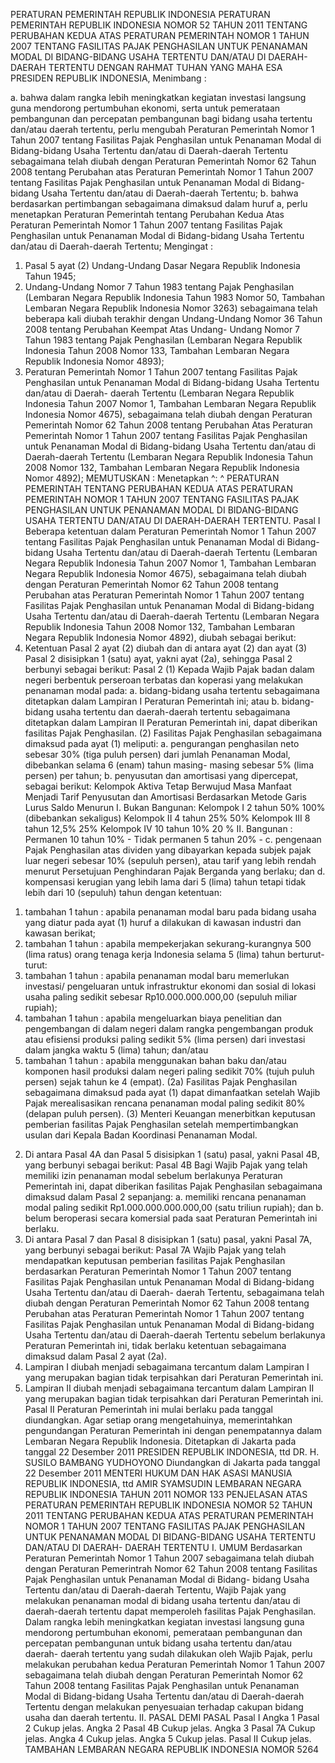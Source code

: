  PERATURAN PEMERINTAH REPUBLIK INDONESIA PERATURAN PEMERINTAH REPUBLIK INDONESIA NOMOR 52 TAHUN 2011 TENTANG PERUBAHAN KEDUA ATAS PERATURAN PEMERINTAH NOMOR 1 TAHUN 2007 TENTANG FASILITAS PAJAK PENGHASILAN UNTUK PENANAMAN MODAL DI BIDANG-BIDANG USAHA TERTENTU DAN/ATAU DI DAERAH- DAERAH TERTENTU
DENGAN RAHMAT TUHAN YANG MAHA ESA PRESIDEN REPUBLIK INDONESIA,
Menimbang :

a. bahwa dalam rangka lebih meningkatkan kegiatan investasi langsung guna mendorong pertumbuhan ekonomi, serta untuk pemerataan pembangunan dan percepatan pembangunan bagi bidang usaha tertentu dan/atau daerah tertentu, perlu mengubah Peraturan Pemerintah Nomor 1 Tahun 2007 tentang Fasilitas Pajak Penghasilan untuk Penanaman Modal di Bidang-bidang Usaha Tertentu dan/atau di Daerah-daerah Tertentu sebagaimana telah diubah dengan Peraturan Pemerintah Nomor 62 Tahun 2008 tentang Perubahan atas Peraturan Pemerintah Nomor 1 Tahun 2007 tentang Fasilitas Pajak Penghasilan untuk Penanaman Modal di Bidang-bidang Usaha Tertentu dan/atau di Daerah-daerah Tertentu;
b. bahwa berdasarkan pertimbangan sebagaimana dimaksud dalam huruf a, perlu menetapkan Peraturan Pemerintah tentang Perubahan Kedua Atas Peraturan Pemerintah Nomor 1 Tahun 2007 tentang Fasilitas Pajak Penghasilan untuk Penanaman Modal di Bidang-bidang Usaha Tertentu dan/atau di Daerah-daerah Tertentu;
Mengingat :

1. Pasal 5 ayat (2) Undang-Undang Dasar Negara Republik Indonesia Tahun 1945;
2. Undang-Undang Nomor 7 Tahun 1983 tentang Pajak Penghasilan (Lembaran Negara Republik Indonesia Tahun 1983 Nomor 50, Tambahan Lembaran Negara Republik Indonesia Nomor 3263) sebagaimana telah beberapa kali diubah terakhir dengan Undang-Undang Nomor 36 Tahun 2008 tentang Perubahan Keempat Atas Undang- Undang Nomor 7 Tahun 1983 tentang Pajak Penghasilan (Lembaran Negara Republik Indonesia Tahun 2008 Nomor 133, Tambahan Lembaran Negara Republik Indonesia Nomor 4893);
3. Peraturan Pemerintah Nomor 1 Tahun 2007 tentang Fasilitas Pajak Penghasilan untuk Penanaman Modal di Bidang-bidang Usaha Tertentu dan/atau di Daerah- daerah Tertentu (Lembaran Negara Republik Indonesia Tahun 2007 Nomor 1, Tambahan Lembaran Negara Republik Indonesia Nomor 4675), sebagaimana telah diubah dengan Peraturan Pemerintah Nomor 62 Tahun 2008 tentang Perubahan Atas Peraturan Pemerintah Nomor 1 Tahun 2007 tentang Fasilitas Pajak Penghasilan untuk Penanaman Modal di Bidang-bidang Usaha Tertentu dan/atau di Daerah-daerah Tertentu (Lembaran Negara Republik Indonesia Tahun 2008 Nomor 132, Tambahan Lembaran Negara Republik Indonesia Nomor 4892);
MEMUTUSKAN :
 Menetapkan ^: ^ PERATURAN PEMERINTAH TENTANG PERUBAHAN KEDUA ATAS PERATURAN PEMERINTAH NOMOR 1 TAHUN 2007 TENTANG FASILITAS PAJAK PENGHASILAN UNTUK PENANAMAN MODAL DI BIDANG-BIDANG USAHA TERTENTU DAN/ATAU DI DAERAH-DAERAH TERTENTU.
Pasal I
Beberapa ketentuan dalam Peraturan Pemerintah Nomor 1 Tahun 2007 tentang Fasilitas Pajak Penghasilan untuk Penanaman Modal di Bidang-bidang Usaha Tertentu dan/atau di Daerah-daerah Tertentu (Lembaran Negara Republik Indonesia Tahun 2007 Nomor 1, Tambahan Lembaran Negara Republik Indonesia Nomor 4675), sebagaimana telah diubah dengan Peraturan Pemerintah Nomor 62 Tahun 2008 tentang Perubahan atas Peraturan Pemerintah Nomor 1 Tahun 2007 tentang Fasilitas Pajak Penghasilan untuk Penanaman Modal di Bidang-bidang Usaha Tertentu dan/atau di Daerah-daerah Tertentu (Lembaran Negara Republik Indonesia Tahun 2008 Nomor 132, Tambahan Lembaran Negara Republik Indonesia Nomor 4892), diubah sebagai berikut:
1. Ketentuan Pasal 2 ayat (2) diubah dan di antara ayat (2) dan ayat (3) Pasal 2 disisipkan 1 (satu) ayat, yakni ayat (2a), sehingga Pasal 2 berbunyi sebagai berikut:
Pasal 2
(1) Kepada Wajib Pajak badan dalam negeri berbentuk perseroan terbatas dan koperasi yang melakukan penanaman modal pada:
a. bidang-bidang usaha tertentu sebagaimana ditetapkan dalam Lampiran I Peraturan Pemerintah ini; atau
b. bidang-bidang usaha tertentu dan daerah-daerah tertentu sebagaimana ditetapkan dalam Lampiran II Peraturan Pemerintah ini, dapat diberikan fasilitas Pajak Penghasilan.
(2) Fasilitas Pajak Penghasilan sebagaimana dimaksud pada ayat (1) meliputi:
a. pengurangan penghasilan neto sebesar 30% (tiga puluh persen) dari jumlah Penanaman Modal, dibebankan selama 6 (enam) tahun masing- masing sebesar 5% (lima persen) per tahun;
b. penyusutan dan amortisasi yang dipercepat, sebagai berikut: Kelompok Aktiva Tetap Berwujud Masa Manfaat Menjadi Tarif Penyusutan dan Amortisasi Berdasarkan Metode Garis Lurus Saldo Menurun I. Bukan Bangunan: Kelompok I 2 tahun 50% 100% (dibebankan sekaligus) Kelompok II 4 tahun 25% 50% Kelompok III 8 tahun 12,5% 25% Kelompok IV 10 tahun 10% 20 % II. Bangunan : Permanen 10 tahun 10% - Tidak permanen 5 tahun 20% - c. pengenaan Pajak Penghasilan atas dividen yang dibayarkan kepada subjek pajak luar negeri sebesar 10% (sepuluh persen), atau tarif yang lebih rendah menurut Persetujuan Penghindaran Pajak Berganda yang berlaku; dan
d. kompensasi kerugian yang lebih lama dari 5 (lima) tahun tetapi tidak lebih dari 10 (sepuluh) tahun dengan ketentuan:
1) tambahan 1 tahun : apabila penanaman modal baru pada bidang usaha yang diatur pada ayat (1) huruf a dilakukan di kawasan industri dan kawasan berikat;
2) tambahan 1 tahun : apabila mempekerjakan sekurang-kurangnya 500 (lima ratus) orang tenaga kerja Indonesia selama 5 (lima) tahun berturut-turut:
3) tambahan 1 tahun : apabila penanaman modal baru memerlukan investasi/ pengeluaran untuk infrastruktur ekonomi dan sosial di lokasi usaha paling sedikit sebesar Rp10.000.000.000,00 (sepuluh miliar rupiah);
4) tambahan 1 tahun : apabila mengeluarkan biaya penelitian dan pengembangan di dalam negeri dalam rangka pengembangan produk atau efisiensi produksi paling sedikit 5% (lima persen) dari investasi dalam jangka waktu 5 (lima) tahun; dan/atau
5) tambahan 1 tahun : apabila menggunakan bahan baku dan/atau komponen hasil produksi dalam negeri paling sedikit 70% (tujuh puluh persen) sejak tahun ke 4 (empat).
(2a) Fasilitas Pajak Penghasilan sebagaimana dimaksud pada ayat (1) dapat dimanfaatkan setelah Wajib Pajak merealisasikan rencana penanaman modal paling sedikit 80% (delapan puluh persen).
(3) Menteri Keuangan menerbitkan keputusan pemberian fasilitas Pajak Penghasilan setelah mempertimbangkan usulan dari Kepala Badan Koordinasi Penanaman Modal.
2. Di antara Pasal 4A dan Pasal 5 disisipkan 1 (satu) pasal, yakni Pasal 4B, yang berbunyi sebagai berikut:
Pasal 4B
Bagi Wajib Pajak yang telah memiliki izin penanaman modal sebelum berlakunya Peraturan Pemerintah ini, dapat diberikan fasilitas Pajak Penghasilan sebagaimana dimaksud dalam Pasal 2 sepanjang:
a. memiliki rencana penanaman modal paling sedikit Rp1.000.000.000.000,00 (satu triliun rupiah); dan
b. belum beroperasi secara komersial pada saat Peraturan Pemerintah ini berlaku.
3. Di antara Pasal 7 dan Pasal 8 disisipkan 1 (satu) pasal, yakni Pasal 7A, yang berbunyi sebagai berikut:
Pasal 7A
Wajib Pajak yang telah mendapatkan keputusan pemberian fasilitas Pajak Penghasilan berdasarkan Peraturan Pemerintah Nomor 1 Tahun 2007 tentang Fasilitas Pajak Penghasilan untuk Penanaman Modal di Bidang-bidang Usaha Tertentu dan/atau di Daerah- daerah Tertentu, sebagaimana telah diubah dengan Peraturan Pemerintah Nomor 62 Tahun 2008 tentang Perubahan atas Peraturan Pemerintah Nomor 1 Tahun 2007 tentang Fasilitas Pajak Penghasilan untuk Penanaman Modal di Bidang-bidang Usaha Tertentu dan/atau di Daerah-daerah Tertentu sebelum berlakunya Peraturan Pemerintah ini, tidak berlaku ketentuan sebagaimana dimaksud dalam Pasal 2 ayat (2a).
4. Lampiran I diubah menjadi sebagaimana tercantum dalam Lampiran I yang merupakan bagian tidak terpisahkan dari Peraturan Pemerintah ini.
5. Lampiran II diubah menjadi sebagaimana tercantum dalam Lampiran II yang merupakan bagian tidak terpisahkan dari Peraturan Pemerintah ini.
Pasal II
Peraturan Pemerintah ini mulai berlaku pada tanggal diundangkan.
Agar setiap orang mengetahuinya, memerintahkan pengundangan Peraturan Pemerintah ini dengan penempatannya dalam Lembaran Negara Republik Indonesia. Ditetapkan di Jakarta pada tanggal 22 Desember 2011 PRESIDEN REPUBLIK INDONESIA, ttd DR. H. SUSILO BAMBANG YUDHOYONO Diundangkan di Jakarta pada tanggal 22 Desember 2011 MENTERI HUKUM DAN HAK ASASI MANUSIA REPUBLIK INDONESIA, ttd AMIR SYAMSUDIN LEMBARAN NEGARA REPUBLIK INDONESIA TAHUN 2011 NOMOR 133 PENJELASAN ATAS PERATURAN PEMERINTAH REPUBLIK INDONESIA NOMOR 52 TAHUN 2011 TENTANG PERUBAHAN KEDUA ATAS PERATURAN PEMERINTAH NOMOR 1 TAHUN 2007 TENTANG FASILITAS PAJAK PENGHASILAN UNTUK PENANAMAN MODAL DI BIDANG-BIDANG USAHA TERTENTU DAN/ATAU DI DAERAH- DAERAH TERTENTU I. UMUM Berdasarkan Peraturan Pemerintah Nomor 1 Tahun 2007 sebagaimana telah diubah dengan Peraturan Pemerintrah Nomor 62 Tahun 2008 tentang Fasilitas Pajak Penghasilan untuk Penanaman Modal di Bidang- bidang Usaha Tertentu dan/atau di Daerah-daerah Tertentu, Wajib Pajak yang melakukan penanaman modal di bidang usaha tertentu dan/atau di daerah-daerah tertentu dapat memperoleh fasilitas Pajak Penghasilan. Dalam rangka lebih meningkatkan kegiatan investasi langsung guna mendorong pertumbuhan ekonomi, pemerataan pembangunan dan percepatan pembangunan untuk bidang usaha tertentu dan/atau daerah- daerah tertentu yang sudah dilakukan oleh Wajib Pajak, perlu melakukan perubahan kedua Peraturan Pemerintah Nomor 1 Tahun 2007 sebagaimana telah diubah dengan Peraturan Pemerintah Nomor 62 Tahun 2008 tentang Fasilitas Pajak Penghasilan untuk Penanaman Modal di Bidang-bidang Usaha Tertentu dan/atau di Daerah-daerah Tertentu dengan melakukan penyesuaian terhadap cakupan bidang usaha dan daerah tertentu. II. PASAL DEMI PASAL
Pasal I
Angka 1
Pasal 2
Cukup jelas. Angka 2 Pasal 4B Cukup jelas. Angka 3 Pasal 7A Cukup jelas. Angka 4 Cukup jelas. Angka 5 Cukup jelas.
Pasal II
Cukup jelas. TAMBAHAN LEMBARAN NEGARA REPUBLIK INDONESIA NOMOR 5264